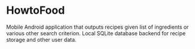 # HowtoFood
Mobile Android application that outputs recipes given list of ingredients or various other search criterion. Local SQLite database backend for recipe storage and other user data.
